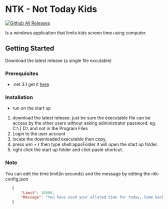 # NTK - Not Today Kids
[![Github All Releases](https://img.shields.io/github/downloads/elmerhd/ntk/total.svg)](downloads)

Is a windows application that limits kids screen time using computer.
## Getting Started
Download the latest release (a single file excutable)
### Prerequisites
* .net 3.1 get it [here](https://dotnet.microsoft.com/download/dotnet/3.1)
### Installation
* run on the start up
1. download the latest release. just be sure the executable file can be access by the other users without asking administrator password. eg. C:\ | D:\ and not in the Program Files
2. Login to the user account
3. locate the downloaded executable then copy, 
4. press win + r then type shell:appsFolder it will open the start up folder.
5. right click the start up folder and click paste shortcut.
### Note
You can edit the time limit(in seconds) and the message by editing the ntk-config.json
```JSON
   {
       "Limit": 10800,
       "Message": "You have used your alloted time for today, Come back tomorrow."
   }
```

